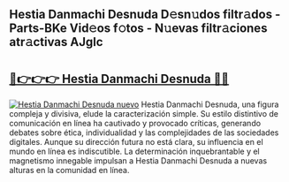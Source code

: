 ## Hestia Danmachi Desnuda D𝚎sn𝚞dos filtr𝚊dos - Parts-BKe Vid𝚎os f𝚘tos - N𝚞evas filtr𝚊ciones atr𝚊ctivas AJglc

# <h2><a href="http://mbc7bwr.tromn.icu/?c=Hestia+Danmachi+Desnuda">🔗👉👉👉 Hestia Danmachi Desnuda 🔗🔗</a></h2>

[![Hestia Danmachi Desnuda nuevo](https://i.imgur.com/pEAQMta.gif)](http://mbc7bwr.tromn.icu/?c=Hestia+Danmachi+Desnuda)
Hestia Danmachi Desnuda, una figura compleja y divisiva, elude la caracterización simple. Su estilo distintivo de comunicación en línea ha cautivado y provocado críticas, generando debates sobre ética, individualidad y las complejidades de las sociedades digitales. Aunque su dirección futura no está clara, su influencia en el mundo en línea es indiscutible. La determinación inquebrantable y el magnetismo innegable impulsan a Hestia Danmachi Desnuda a nuevas alturas en la comunidad en línea.
